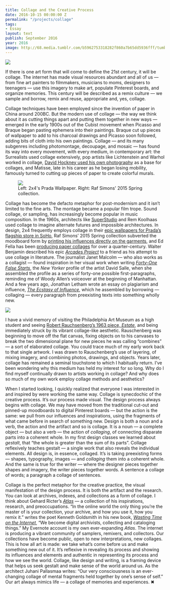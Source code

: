 ```yaml
---
title: Collage and the Creative Process
date: 2016-10-15 00:00:00 Z
permalink: "/projects/collage"
tags:
- Essay
layout: text
publish: September 2016
year: 2016
image: http://68.media.tumblr.com/b5962753318282f860a7b65dd5936fff/tumblr_inline_oe63jiSGad1qzwy5u_1280.jpg
---
```


<img src="http://68.media.tumblr.com/b5962753318282f860a7b65dd5936fff/tumblr_inline_oe63jiSGad1qzwy5u_1280.jpg">
<p>If there is one art form that will come to define the 21st century, it will be collage. The internet has made visual resources abundant and all of us — from fine art painters to filmmakers, musicians to moms, designers to teenagers — use this imagery to make art, populate Pinterest boards, and organize memories. This century will be described as a remix culture — we sample and borrow, remix and reuse, appropriate and, yes, collage.</p>

<p>Collage techniques have been employed since the invention of paper in China around 200BC. But the modern use of collage — the way we think about it as cutting things apart and putting them together in new ways — emerged in the early 1900s out of the Cubist movement when Picasso and Braque began pasting ephemera into their paintings. Braque cut up pieces of wallpaper to add to his charcoal drawings and Picasso soon followed, adding bits of cloth into his own paintings. Collage — and its many subgenres including photomontage, decoupage, and mosaic — has found its way into every movement, with every medium, in contemporary art: the Surrealists used collage extensively, pop artists like Lichtenstein and Warhol worked in collage, <a href="http://www.hockneypictures.com/works_photos.php">David Hockney used his own photography</a> as a base for collages, and Matisse, late in his career as he began losing mobility, famously turned to cutting up pieces of paper to create colorful murals.</p>

<figure><img src="https://66.media.tumblr.com/f8fe4b473e6b12e0dd309f50d9eed151/tumblr_inline_oe63p5CGVH1qzwy5u_1280.jpg">
<figcaption>Left: 2x4's Prada Wallpaper. Right: Raf Simons' 2015 Spring collection.</figcaption>
</figure>

<p>Collage has become the defacto metaphor for post-modernism and it isn’t limited to the fine arts. The montage became a popular film trope. Sound collage, or sampling, has increasingly become popular in music composition. In the 1960s, architects like <a href="http://jarrettfuller.tumblr.com/tagged/superstudio">SuperStudio</a> and Rem Koolhaas used collage to imagine alternate futures and impossible architectures. In design, 2x4 frequently employs collage in their <a href="http://2x4.org/work/9/prada-wallpapers/">epic wallpapers for Prada’s flagship store in SoHo</a>, Raf Simons’ 2015 Spring collection subverted the moodboard form by <a href="http://www.thefashionlaw.com/home/a-closer-look-at-raf-simons-springsummer-2015-collection">printing his influences directly on the garments</a>, and Ed Fella has been <a href="http://www.edfella.com/collage.html">producing paper collages</a> for over a quarter-century. Walter Benjamin described his epic <a href="https://www.amazon.com/Arcades-Project-Walter-Benjamin/dp/0674008022/ref=sr_1_1?ie=UTF8&amp;qid=1474987021&amp;sr=8-1&amp;keywords=the+arcades+project"><i>Arcades Project</i></a> to a friend as his attempt to use collage in literature. The journalist Janet Malcolm — who also works as a collagist — found inspiration in her visual work when writing <a href="http://www.newyorker.com/magazine/1994/07/11/forty-one-false-starts"><i>Forty-One False Starts</i></a>, the <i>New Yorker</i> profile of the artist David Salle, when she assembled the profile as a series of forty-one possible first-paragraphs, reminding me of Woody Allen’s voiceover at the beginning of Manhattan. And a few years ago, Jonathan Letham wrote an essay on plagiarism and influence, <a href="http://harpers.org/archive/2007/02/the-ecstasy-of-influence/"><i>The Ecstasy of Influence</i></a>, which he assembled by borrowing — collaging — every paragraph from preexisting texts into something wholly new.</p>

<img src="http://68.media.tumblr.com/dd13f367400e7aec9c2993cab33c3feb/tumblr_inline_oe63gbOnag1qzwy5u_500.jpg">

<p>I have a vivid memory of visiting the Philadelphia Art Museum as a high student and seeing <a href="https://www.artsy.net/artwork/robert-rauschenberg-estate">Robert Rauchsenberg’s 1963 piece, <i>Estate</i></a>, and being immediately struck by its vibrant collage-like aesthetic. Rauschenberg was beginning to move off the flat canvas, fixing objects on to his canvases to break the two dimensional plane for new pieces he was calling “combines” — a sort of elaborated collage. You could trace much of my early work back to that single artwork. I was drawn to Rauschenberg’s use of layering, of mixing imagery, and combining photos, drawings, and objects. Years later, collage has remained a seminal touchstone to which I habitually return. I’ve been wondering why this medium has held my interest for so long. Why do I find myself continually drawn to artists working in collage? And why does so much of my own work employ collage methods and aesthetics?</p>

<p>When I started looking, I quickly realized that everyone I was interested in and inspired by were working the same way. Collage is synecdochic of the creative process. It’s our process made visual. The design process always begins with collage. We may have moved from the traditional cut-out and pinned-up moodboards to digital Pinterest boards — but the action is the same: we pull from our influences and inspirations, using the fragments of what came before in search of something new. Design is both a noun and a verb, the action and the artifact and so is collage. It is a noun — a complete object — but also a verb — the action of <i>collaging</i>, of connecting disparate parts into a coherent whole. In my first design classes we learned about <i>gestalt</i>, that “the whole is greater than the sum of its parts”. Collage reflexively teaches gestalt — a single work that also reveals the individual elements. All design is, in essence, collaged. It’s is taking preexisting forms — shapes, typography, images — and <i>collaging</i> them into a coherent whole. And the same is true for the writer — where the designer pieces together shapes and imagery, the writer pieces together words. A sentence a collage of words; a paragraph a collage of sentences.</p>

<p>Collage is the perfect metaphor for the creative practice, the visual manifestation of the design process. It is both the artifact and the research. You can look at archives, indexes, and collections as a form of collage. I think about Gehard Ricter’s <a href="https://www.amazon.com/Gerhard-Richter-Atlas-Helmut-Friedel/dp/1933045477/ref=sr_1_1?ie=UTF8&amp;qid=1474986955&amp;sr=8-1&amp;keywords=gerhard+richter+atlas"><i>Atlas</i></a> — a collection of his inspirations, research, and preoccupations. “In the online world the only thing you’re the master of is your collection, your archive, and how you use it, how you remix it.” writes the poet Kenneth Goldsmith in his new book, <a href="https://www.amazon.com/Wasting-Time-Internet-Kenneth-Goldsmith/dp/0062416472/ref=sr_1_1?ie=UTF8&amp;qid=1474986937&amp;sr=8-1&amp;keywords=wasting+time+on+the+internet+by+kenneth+goldsmith"><i>Wasting Time on the Internet</i></a>, “We become digital archivists, collecting and cataloging things.” My Evernote account is my own ever-expanding <i>Atlas</i>. The internet is producing a vibrant community of samplers, remixers, and collectors. Our collections have become public, open to new interpretations, new collages. This is how all art is made: we take what’s come before us and make something new out of it. It’s reflexive in revealing its process and showing its influences and elements and authentic in representing its process and how we see the world. Collage, like design and writing, is a framing device that helps us seek gestalt and make sense of the world around us. As the architect Juhani Pallasmaa writes: “Our very consciousness is an ever-changing collage of mental fragments held together by one’s sense of self.” Our art always mimics life — a collage of memories and experiences. &#10006;</p>
